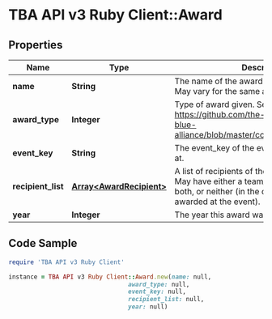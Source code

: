 # TBA API v3 Ruby Client::Award

## Properties

Name | Type | Description | Notes
------------ | ------------- | ------------- | -------------
**name** | **String** | The name of the award as provided by FIRST. May vary for the same award type. | 
**award_type** | **Integer** | Type of award given. See https://github.com/the-blue-alliance/the-blue-alliance/blob/master/consts/award_type.py#L6 | 
**event_key** | **String** | The event_key of the event the award was won at. | 
**recipient_list** | [**Array&lt;AwardRecipient&gt;**](AwardRecipient.md) | A list of recipients of the award at the event. May have either a team_key or an awardee, both, or neither (in the case the award wasn&#39;t awarded at the event). | 
**year** | **Integer** | The year this award was won. | 

## Code Sample

```ruby
require 'TBA API v3 Ruby Client'

instance = TBA API v3 Ruby Client::Award.new(name: null,
                                 award_type: null,
                                 event_key: null,
                                 recipient_list: null,
                                 year: null)
```


